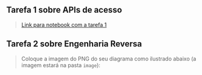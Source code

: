 ## Tarefa 1 sobre APIs de acesso

>[Link para notebook com a tarefa 1](notebook/lab01.ipynb)

## Tarefa 2 sobre Engenharia Reversa
> Coloque a imagem do PNG do seu diagrama como ilustrado abaixo (a imagem estará na pasta `image`):
> 
